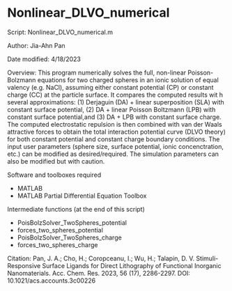 # Nonlinear_DLVO_numerical

Script: Nonlinear_DLVO_numerical.m

Author: Jia-Ahn Pan

Date modified: 4/18/2023

Overview: 
This program numerically solves the full, non-linear Poisson-Bolzmann 
equations for two charged spheres in an ionic solution of equal valency (e.g. NaCl),
assuming either constant potential (CP) or constant charge (CC) at the particle surface.
It compares the computed results wit    h several approximations: (1) Derjaguin (DA) + 
linear superposition (SLA) with constant surface potential, (2) DA + linear Poisson Boltzmann (LPB) 
with constant surface potential,and (3) DA + LPB with constant surface charge. The computed
electrostatic repulsion is then combined with van der Waals attractive forces to obtain
the total interaction potential curve (DLVO theory) for both constant potential
and constant charge boundary conditions.
    The input user parameters (sphere size, surface potential, ionic 
concenctration, etc.) can be modified as desired/required. The simulation
parameters can also be modified but with caution.

Software and toolboxes required
- MATLAB
- MATLAB Partial Differential Equation Toolbox

Intermediate functions (at the end of this script)
- PoisBolzSolver_TwoSpheres_potential
- forces_two_spheres_potential
- PoisBolzSolver_TwoSpheres_charge
- forces_two_spheres_charge

Citation:
Pan, J. A.; Cho, H.; Coropceanu, I.; Wu, H.; Talapin, D. V. Stimuli-Responsive Surface Ligands for Direct Lithography of Functional Inorganic Nanomaterials. Acc. Chem. Res. 2023, 56 (17), 2286-2297. DOI: 10.1021/acs.accounts.3c00226 
